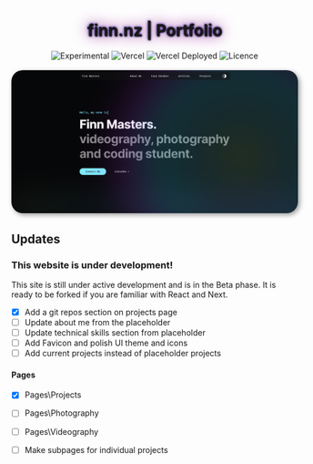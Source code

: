 
<div align="center">
  <h1 style="text-shadow: 1px 1px 2px black, 0 0 25px purple, 0 0 5px darkblue;">finn.nz | Portfolio</h1>
  <p></p>
  <img src="https://img.shields.io/badge/stability-beta-blue.svg" alt="Experimental">
  <img src="https://vercelbadge.vercel.app/api/atlamors/portfolio-theme" alt="Vercel">
  <img src="https://therealsujitk-vercel-badge.vercel.app/?app=portfolio-theme-jqe0jhmif-atlamors.vercel.app" alt="Vercel Deployed">
  <img src="https://img.shields.io/github/license/atlamors/portfolio-theme" alt="Licence">
  <br><br>
</div>

<img style="border-radius: 20px; box-shadow: 3px 3px 8px rgba(0, 0, 0, 0.4); " src=/public/img/sitepic08.06.24.png >

<h2 class="text-shadow: 2px 2px 4px #000000;">Updates</h1>

### This website is under development!
This site is still under active development and is in the Beta phase. It is ready to be forked if you are familiar with React and Next.

- [x] Add a git repos section on projects page
- [ ] Update about me from the placeholder
- [ ] Update technical skills section from placeholder
- [ ] Add Favicon and polish UI theme and icons
- [ ] Add current projects instead of placeholder projects

#### Pages
- [x] Pages\Projects
- [ ] Pages\Photography
- [ ] Pages\Videography
- [ ] Make subpages for individual projects


